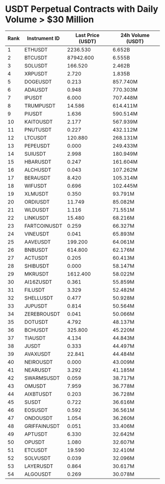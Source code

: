 # USDT Perpetual Contracts with Daily Volume > $30 Million

| Rank | Instrument ID | Last Price (USDT) | 24h Volume (USDT) |
|------|---------------|-------------------|-------------------|
| 1 | ETHUSDT | 2236.530 | 6.652B |
| 2 | BTCUSDT | 87942.600 | 6.555B |
| 3 | SOLUSDT | 166.520 | 2.462B |
| 4 | XRPUSDT | 2.720 | 1.835B |
| 5 | DOGEUSDT | 0.213 | 857.740M |
| 6 | ADAUSDT | 0.948 | 770.303M |
| 7 | IPUSDT | 6.000 | 707.448M |
| 8 | TRUMPUSDT | 14.586 | 614.411M |
| 9 | PIUSDT | 1.636 | 590.514M |
| 10 | KAITOUSDT | 2.177 | 567.939M |
| 11 | PNUTUSDT | 0.227 | 432.112M |
| 12 | LTCUSDT | 120.880 | 268.131M |
| 13 | PEPEUSDT | 0.000 | 249.433M |
| 14 | SUIUSDT | 2.998 | 180.949M |
| 15 | HBARUSDT | 0.247 | 161.604M |
| 16 | ALCHUSDT | 0.043 | 107.262M |
| 17 | BERAUSDT | 8.420 | 105.314M |
| 18 | WIFUSDT | 0.696 | 102.445M |
| 19 | XLMUSDT | 0.350 | 93.791M |
| 20 | ORDIUSDT | 11.749 | 85.082M |
| 21 | WLDUSDT | 1.116 | 71.551M |
| 22 | LINKUSDT | 15.480 | 68.216M |
| 23 | FARTCOINUSDT | 0.259 | 66.327M |
| 24 | VINEUSDT | 0.041 | 65.893M |
| 25 | AAVEUSDT | 199.200 | 64.061M |
| 26 | BNBUSDT | 614.800 | 62.176M |
| 27 | ACTUSDT | 0.205 | 60.413M |
| 28 | SHIBUSDT | 0.000 | 58.147M |
| 29 | MKRUSDT | 1612.400 | 58.022M |
| 30 | AI16ZUSDT | 0.361 | 55.859M |
| 31 | FILUSDT | 3.329 | 52.482M |
| 32 | SHELLUSDT | 0.477 | 50.928M |
| 33 | JUPUSDT | 0.814 | 50.564M |
| 34 | ZEREBROUSDT | 0.041 | 50.066M |
| 35 | DOTUSDT | 4.792 | 48.137M |
| 36 | BCHUSDT | 325.800 | 45.220M |
| 37 | TIAUSDT | 4.134 | 44.843M |
| 38 | JUSDT | 0.333 | 44.497M |
| 39 | AVAXUSDT | 22.841 | 44.484M |
| 40 | NEIROUSDT | 0.000 | 43.009M |
| 41 | NEARUSDT | 3.292 | 41.185M |
| 42 | SWARMSUSDT | 0.059 | 38.717M |
| 43 | OMUSDT | 7.959 | 36.778M |
| 44 | AIXBTUSDT | 0.203 | 36.728M |
| 45 | SUSDT | 0.722 | 36.616M |
| 46 | EOSUSDT | 0.592 | 36.561M |
| 47 | ONDOUSDT | 1.054 | 36.260M |
| 48 | GRIFFAINUSDT | 0.051 | 33.406M |
| 49 | APTUSDT | 6.330 | 32.642M |
| 50 | OPUSDT | 1.080 | 32.607M |
| 51 | ETCUSDT | 19.590 | 32.410M |
| 52 | SOLVUSDT | 0.039 | 32.096M |
| 53 | LAYERUSDT | 0.864 | 30.617M |
| 54 | ALGOUSDT | 0.269 | 30.078M |
